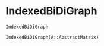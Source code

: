 # IndexedBiDiGraph

```@docs
IndexedBiDiGraph
```

```@docs
IndexedBiDiGraph(A::AbstractMatrix)
```


